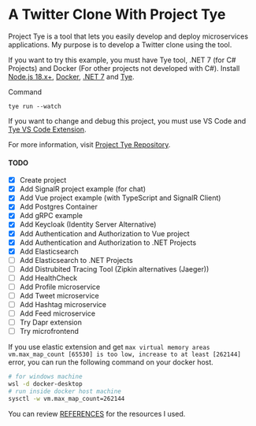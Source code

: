 # A Twitter Clone With Project Tye

Project Tye is a tool that lets you easily develop and deploy microservices applications. My purpose is to develop a Twitter clone using the tool.

If you want to try this example, you must have Tye tool, .NET 7 (for C# Projects) and Docker (For other projects not developed with C#). Install [Node.js 18.x+](https://nodejs.org/en), [Docker](https://www.docker.com/), [.NET 7](https://dotnet.microsoft.com/en-us/download/dotnet/7.0) and [Tye](https://github.com/dotnet/tye/blob/main/docs/getting_started.md#installing-tye).

Command

```console
tye run --watch
```

If you want to change and debug this project, you must use VS Code and [Tye VS Code Extension](https://marketplace.visualstudio.com/items?itemName=ms-azuretools.vscode-tye).

For more information, visit [Project Tye Repository](https://github.com/dotnet/tye).

#### TODO

- [x] Create project
- [x] Add SignalR project example (for chat)
- [x] Add Vue project example (with TypeScript and SignalR Client)
- [x] Add Postgres Container
- [x] Add gRPC example
- [x] Add Keycloak (Identity Server Alternative)
- [x] Add Authentication and Authorization to Vue project
- [x] Add Authentication and Authorization to .NET Projects
- [x] Add Elasticsearch
- [ ] Add Elasticsearch to .NET Projects
- [ ] Add Distrubited Tracing Tool (Zipkin alternatives (Jaeger))
- [ ] Add HealthCheck
- [ ] Add Profile microservice
- [ ] Add Tweet microservice
- [ ] Add Hashtag microservice
- [ ] Add Feed microservice
- [ ] Try Dapr extension
- [ ] Try microfrontend

If you use elastic extension and get `max virtual memory areas vm.max_map_count [65530] is too low, increase to at least [262144]` error, you can run the following command on your docker host.

```bash
# for windows machine
wsl -d docker-desktop
# run inside docker host machine
sysctl -w vm.max_map_count=262144
```

You can review [REFERENCES](REFERENCES.md) for the resources I used.
